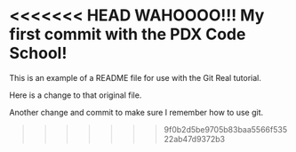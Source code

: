 <<<<<<< HEAD
WAHOOOO!!! My first commit with the PDX Code School!
=======
This is an example of a README file for use with the Git Real tutorial.

Here is a change to that original file.

Another change and commit to make sure I remember how to use git.
>>>>>>> 9f0b2d5be9705b83baa5566f53522ab47d9372b3
